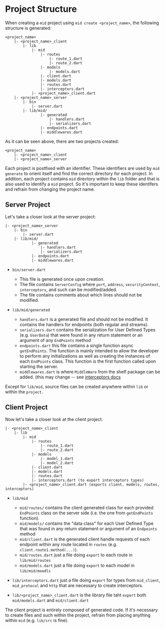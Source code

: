 # Project Structure

When creating a `mid` project using `mid create <project_name>`, the following structure is generated:

```
<project_name>
    |- <project_name>_client
        |- lib
            |- mid
                |- routes
                    |- route_1.dart
                    |- route_2.dart
                |- models
                    |- models.dart 
                |- client.dart
                |- models.dart 
                |- routes.dart 
                |- interceptors.dart 
            |- <project_name>_client.dart 
    |- <project_name>_server
        |- bin
            |- server.dart
        |- lib/mid/
                |- generated
                    |- handlers.dart
                    |- serializers.dart
                |- endpoints.dart
                |- middlewares.dart
```

As it can be seen above, there are two projects created:

```
<project_name>
    |- <project_name>_client
    |- <project_name>_server
```

Each project is postfixed with an identifier. These identifiers are used by `mid generate` to orient itself and find the correct directory for each project. In addition, each project contains `mid` directory within the `lib` folder and that is also used to identify a `mid` project. So it's important to keep these identifers and refrain from changing the project name. 


## Server Project

Let's take a closer look at the server project:
```
|- <project_name>_server
    |- bin
        |- server.dart
    |- lib/mid/
            |- generated
                |- handlers.dart
                |- serializers.dart
            |- endpoints.dart
            |- middlewares.dart
```

- `bin/server.dart` 
    - This file is generated once upon creation.
    - The file contains `ServerConfig` where `port`, `address`, `securityContext`, `interceptors`, and such can be modified/added.
    - The file contains comments about which lines should not be modified. 

- `lib/mid/generated` 
    - `handlers.dart` is a generated file and should not be modified. It contains the handlers for endpoints (both regular and streams).
    - `serializers.dart` contains the serialization for User Defined Types (e.g. `UserData`) that were found in any return statement or an argument of any `EndPoints` method
    - `endpoints.dart` this file contains a single function async `getEndPoints`. The function is mainly intended to allow the developer to perform any initializations as well as creating the instances of each `EndPoints` class. This function is the first function called upon starting the server. 
    - `middlewares.dart` is where `MiddleWare` from the shelf package can be added. (this may change -- see [interceptors docs](interceptors.md) 

Except for `lib/mid`, source files can be created anywhere within `lib` or within the `project`.  

## Client Project 

Now let's take a closer look at the client project:
```
|- <project_name>_client
    |- lib
        |- mid
            |- routes
                |- route_1.dart
                |- route_2.dart
            |- models
                |- model_1.dart 
                |- model_2.dart 
            |- client.dart
            |- models.dart 
            |- routes.dart 
            |- interceptors.dart (to export interceptors types)
        |- <project_name>_client.dart (exports client, models, routes, interceptors)
```
- `lib/mid`
    - `mid/routes/` contains the client generated class for each provided `EndPoints` class on the server side (i.e. the one from `getEndPoints` function).
    - `mid/models/` contains the "data class" for each User Defined Type that was found in any return statement or argument of an `Endpoints` method
    - `mid/client.dart` is the generated client handle requests of each endpoint within any route located in `routes` (e.g. `client.route1.method(...)`).
    - `mid/routes.dart` just a file doing `export` to each route in `lib/mid/routes`
    - `mid/models.dart` just a file doing `export` to each model in `lib/mid/moedls`

- `lib/interceptors.dart` just a file doing `export` for types from `mid_client`, `mid_protocol` and `http` that are necessary to create interceptors.
- `lib/<project_name>_client.dart` is the library file taht `export` both `mid/models.dart` and `mid/client.dart` 

The client project is entirely composed of generated code. If it's necessary to create files and such within the project, refrain from placing anything within `mid` (e.g. `lib/src` is fine). 

